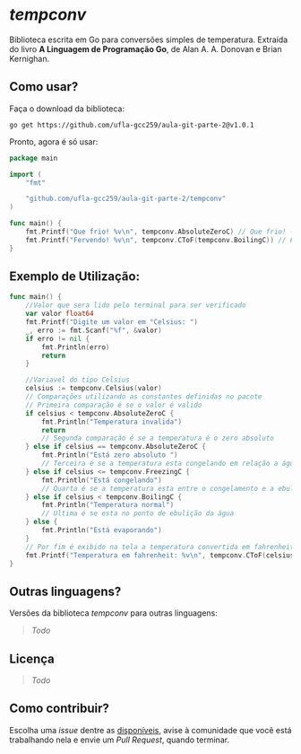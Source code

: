 *tempconv*
=====
Biblioteca escrita em Go para conversões simples de temperatura. Extraída do livro **A Linguagem de Programação Go**, de Alan A. A. Donovan e Brian Kernighan. 

Como usar?
----
Faça o download da biblioteca:

`go get https://github.com/ufla-gcc259/aula-git-parte-2@v1.0.1`

Pronto, agora é só usar:
```go
package main

import (
	"fmt"

	"github.com/ufla-gcc259/aula-git-parte-2/tempconv"
)

func main() {
	fmt.Printf("Que frio! %v\n", tempconv.AbsoluteZeroC) // Que frio! -273.15°C
	fmt.Printf("Fervendo! %v\n", tempconv.CToF(tempconv.BoilingC)) // Fervendo! 212°F
}
```

Exemplo de Utilização:
----
```go
func main() {
	//Valor que sera lido pelo terminal para ser verificado
	var valor float64
	fmt.Printf("Digite um valor em °Celsius: ")
	_, erro := fmt.Scanf("%f", &valor)
	if erro != nil {
		fmt.Println(erro)
		return
	}

	//Variavel do tipo Celsius
	celsius := tempconv.Celsius(valor)
	// Comparações utilizando as constantes definidas no pacote
	// Primeira comparação é se o valor é valido
	if celsius < tempconv.AbsoluteZeroC {
		fmt.Println("Temperatura invalida")
		return
		// Segunda comparação é se a temperatura é o zero absoluto
	} else if celsius == tempconv.AbsoluteZeroC {
		fmt.Println("Está zero absoluto ")
		// Terceira é se a temperatura esta congelando em relação a água
	} else if celsius <= tempconv.FreezingC {
		fmt.Println("Está congelando")
		// Quarta é se a temperatura esta entre o congelamento e a ebulição em relação a água
	} else if celsius < tempconv.BoilingC {
		fmt.Println("Temperatura normal")
		// Ultima é se esta no ponto de ebulição da água
	} else {
		fmt.Println("Está evaporando")
	}
	// Por fim é exibido na tela a temperatura convertida em fahrenheit
	fmt.Printf("Temperatura em fahrenheit: %v\n", tempconv.CToF(celsius))
}
```


Outras linguagens?
----
Versões da biblioteca *tempconv* para outras linguagens:

> *Todo*


Licença
-----

> *Todo*


Como contribuir?
----
Escolha uma *issue* dentre as [disponíveis](https://github.com/ufla-gcc259/aula-git-parte-2/issues), avise à comunidade que você está trabalhando nela e envie um *Pull Request*, quando terminar.
